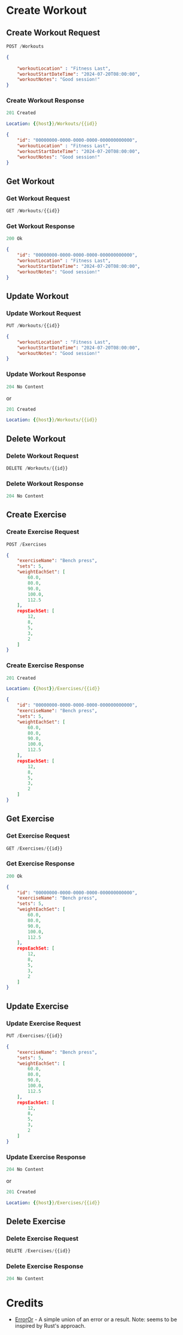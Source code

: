 # Create Workout

## Create Workout Request

```js
POST /Workouts
```

```json
{
    
    "workoutLocation" : "Fitness Last",
    "workoutStartDateTime": "2024-07-20T08:00:00",
    "workoutNotes": "Good session!"
}
```

### Create Workout Response

```js
201 Created
```

```yml
Location: {{host}}/Workouts/{{id}}
```

```json
{
    "id": "00000000-0000-0000-0000-000000000000",
    "workoutLocation" : "Fitness Last",
    "workoutStartDateTime": "2024-07-20T08:00:00",
    "workoutNotes": "Good session!"
}
```

## Get Workout

### Get Workout Request

```js
GET /Workouts/{{id}}
```

### Get Workout Response

```js
200 Ok
```

```json
{
    "id": "00000000-0000-0000-0000-000000000000",
    "workoutLocation" : "Fitness Last",
    "workoutStartDateTime": "2024-07-20T08:00:00",
    "workoutNotes": "Good session!"
}
```

## Update Workout

### Update Workout Request

```js
PUT /Workouts/{{id}}
```

```json
{
    "workoutLocation" : "Fitness Last",
    "workoutStartDateTime": "2024-07-20T08:00:00",
    "workoutNotes": "Good session!"
}
```

### Update Workout Response

```js
204 No Content
```

or

```js
201 Created
```

```yml
Location: {{host}}/Workouts/{{id}}
```

## Delete Workout

### Delete Workout Request

```js
DELETE /Workouts/{{id}}
```

### Delete Workout Response

```js
204 No Content
```

## Create Exercise

### Create Exercise Request

```js
POST /Exercises
```

```json
{
    "exerciseName": "Bench press",
    "sets": 5,
    "weightEachSet": [
        60.0,
        80.0,
        90.0,
        100.0,
        112.5
    ],
    repsEachSet: [
        12,
        8,
        5,
        3,
        2
    ]
}
```


### Create Exercise Response

```js
201 Created
```

```yml
Location: {{host}}/Exercises/{{id}}
```

```json
{
    "id": "00000000-0000-0000-0000-000000000000",
    "exerciseName": "Bench press",
    "sets": 5,
    "weightEachSet": [
        60.0,
        80.0,
        90.0,
        100.0,
        112.5
    ],
    repsEachSet: [
        12,
        8,
        5,
        3,
        2
    ]
}
```

## Get Exercise

### Get Exercise Request

```js
GET /Exercises/{{id}}
```

### Get Exercise Response

```js
200 Ok
```

```json
{
    "id": "00000000-0000-0000-0000-000000000000",
    "exerciseName": "Bench press",
    "sets": 5,
    "weightEachSet": [
        60.0,
        80.0,
        90.0,
        100.0,
        112.5
    ],
    repsEachSet: [
        12,
        8,
        5,
        3,
        2
    ]
}
```

## Update Exercise

### Update Exercise Request

```js
PUT /Exercises/{{id}}
```

```json
{
    "exerciseName": "Bench press",
    "sets": 5,
    "weightEachSet": [
        60.0,
        80.0,
        90.0,
        100.0,
        112.5
    ],
    repsEachSet: [
        12,
        8,
        5,
        3,
        2
    ]
}
```

### Update Exercise Response

```js
204 No Content
```

or

```js
201 Created
```

```yml
Location: {{host}}/Exercises/{{id}}
```

## Delete Exercise

### Delete Exercise Request

```js
DELETE /Exercises/{{id}}
```

### Delete Exercise Response

```js
204 No Content
```

# Credits

- [ErrorOr](https://github.com/amantinband/error-or) - A simple union of an error or a result. Note: seems to be inspired by Rust's approach.
